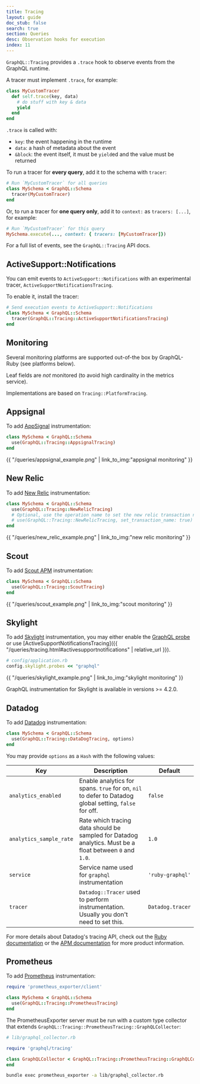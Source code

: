 ```yaml
---
title: Tracing
layout: guide
doc_stub: false
search: true
section: Queries
desc: Observation hooks for execution
index: 11
---
```


`GraphQL::Tracing` provides a `.trace` hook to observe events from the GraphQL runtime.

A tracer must implement `.trace`, for example:

```ruby
class MyCustomTracer
  def self.trace(key, data)
    # do stuff with key & data
    yield
  end
end
```

`.trace` is called with:

- `key`: the event happening in the runtime
- `data`: a hash of metadata about the event
- `&block`: the event itself, it must be `yield`ed and the value must be returned

To run a tracer for __every query__, add it to the schema with `tracer`:

```ruby
# Run `MyCustomTracer` for all queries
class MySchema < GraphQL::Schema
  tracer(MyCustomTracer)
end
```

Or, to run a tracer for __one query only__, add it to `context:` as `tracers: [...]`, for example:

```ruby
# Run `MyCustomTracer` for this query
MySchema.execute(..., context: { tracers: [MyCustomTracer]})
```

For a full list of events, see the `GraphQL::Tracing` API docs.

## ActiveSupport::Notifications

You can emit events to `ActiveSupport::Notifications` with an experimental tracer, `ActiveSupportNotificationsTracing`.

To enable it, install the tracer:

```ruby
# Send execution events to ActiveSupport::Notifications
class MySchema < GraphQL::Schema
  tracer(GraphQL::Tracing::ActiveSupportNotificationsTracing)
end
```

## Monitoring

Several monitoring platforms are supported out-of-the box by GraphQL-Ruby (see platforms below).

Leaf fields are _not_ monitored (to avoid high cardinality in the metrics service).

Implementations are based on `Tracing::PlatformTracing`.

## Appsignal

To add [AppSignal](https://appsignal.com/) instrumentation:

```ruby
class MySchema < GraphQL::Schema
  use(GraphQL::Tracing::AppsignalTracing)
end
```

<div class="monitoring-img-group">
  {{ "/queries/appsignal_example.png" | link_to_img:"appsignal monitoring" }}
</div>

## New Relic

To add [New Relic](https://newrelic.com/) instrumentation:

```ruby
class MySchema < GraphQL::Schema
  use(GraphQL::Tracing::NewRelicTracing)
  # Optional, use the operation name to set the new relic transaction name:
  # use(GraphQL::Tracing::NewRelicTracing, set_transaction_name: true)
end
```


<div class="monitoring-img-group">
  {{ "/queries/new_relic_example.png" | link_to_img:"new relic monitoring" }}
</div>

## Scout

To add [Scout APM](https://scoutapp.com/) instrumentation:

```ruby
class MySchema < GraphQL::Schema
  use(GraphQL::Tracing::ScoutTracing)
end
```

<div class="monitoring-img-group">
  {{ "/queries/scout_example.png" | link_to_img:"scout monitoring" }}
</div>

## Skylight

To add [Skylight](https://www.skylight.io) instrumentation, you may either enable the [GraphQL probe](https://www.skylight.io/support/getting-more-from-skylight#graphql) or use [ActiveSupportNotificationsTracing]({{ "/queries/tracing.html#activesupportnotifications" | relative_url }}).

```ruby
# config/application.rb
config.skylight.probes << "graphql"
```

<div class="monitoring-img-group">
  {{ "/queries/skylight_example.png" | link_to_img:"skylight monitoring" }}
</div>

GraphQL instrumentation for Skylight is available in versions >= 4.2.0.

## Datadog

To add [Datadog](https://www.datadoghq.com) instrumentation:

```ruby
class MySchema < GraphQL::Schema
  use(GraphQL::Tracing::DataDogTracing, options)
end
```

You may provide `options` as a `Hash` with the following values:

| Key | Description | Default |
| --- | ----------- | ------- |
| `analytics_enabled` | Enable analytics for spans. `true` for on, `nil` to defer to Datadog global setting, `false` for off. | `false` |
| `analytics_sample_rate` | Rate which tracing data should be sampled for Datadog analytics. Must be a float between `0` and `1.0`. | `1.0` |
| `service` | Service name used for `graphql` instrumentation | `'ruby-graphql'` |
| `tracer` | `Datadog::Tracer` used to perform instrumentation. Usually you don't need to set this. | `Datadog.tracer` |

For more details about Datadog's tracing API, check out the [Ruby documentation](https://github.com/DataDog/dd-trace-rb/blob/master/docs/GettingStarted.md) or the [APM documentation](https://docs.datadoghq.com/tracing/) for more product information.

## Prometheus

To add [Prometheus](https://prometheus.io) instrumentation:

```ruby
require 'prometheus_exporter/client'

class MySchema < GraphQL::Schema
  use(GraphQL::Tracing::PrometheusTracing)
end
```

The PrometheusExporter server must be run with a custom type collector that extends
`GraphQL::Tracing::PrometheusTracing::GraphQLCollector`:

```ruby
# lib/graphql_collector.rb

require 'graphql/tracing'

class GraphQLCollector < GraphQL::Tracing::PrometheusTracing::GraphQLCollector
end
```

```sh
bundle exec prometheus_exporter -a lib/graphql_collector.rb
```
